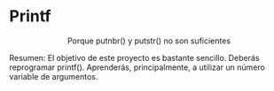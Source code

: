 <h1> Printf  </h1> <p align="center"> Porque putnbr() y putstr() no son suficientes </p>

Resumen:
El objetivo de este proyecto es bastante sencillo. Deberás reprogramar printf().
Aprenderás, principalmente, a utilizar un número variable de argumentos.
